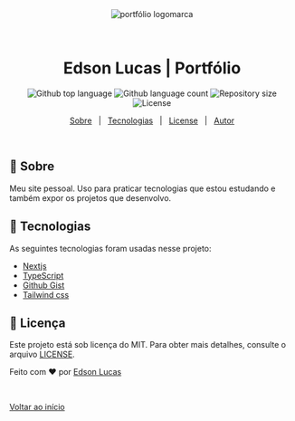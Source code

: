 <div align="center" id="top"> 
  <img src="https://www.datocms-assets.com/66381/1707797290-el-logo-2.png" alt="portfólio logomarca" />

  &#xa0;

  <!-- <a href="https://new_portfolio.netlify.app">Demo</a> -->
</div>

<h1 align="center">Edson Lucas | Portfólio</h1>

<p align="center">
  <img alt="Github top language" src="https://img.shields.io/github/languages/top/EdsonLucasbd/edsonlucas_portfolio?color=56BEB8">

  <img alt="Github language count" src="https://img.shields.io/github/languages/count/EdsonLucasbd/edsonlucas_portfolio?color=56BEB8">

  <img alt="Repository size" src="https://img.shields.io/github/repo-size/EdsonLucasbd/edsonlucas_portfolio?color=56BEB8">

  <img alt="License" src="https://img.shields.io/github/license/EdsonLucasbd/edsonlucas_portfolio?color=56BEB8">

  <!-- <img alt="Github issues" src="https://img.shields.io/github/issues/EdsonLucasbd/edsonlucas_portfolio?color=56BEB8" /> -->

  <!-- <img alt="Github forks" src="https://img.shields.io/github/forks/EdsonLucasbd/edsonlucas_portfolio?color=56BEB8" /> -->

  <!-- <img alt="Github stars" src="https://img.shields.io/github/stars/EdsonLucasbd/edsonlucas_portfolio?color=56BEB8" /> -->
</p>


<p align="center">
  <a href="#dart-sobre">Sobre</a> &#xa0; | &#xa0; 
  <a href="#rocket-tecnologias">Tecnologias</a> &#xa0; | &#xa0;
  <a href="#memo-licença">License</a> &#xa0; | &#xa0;
  <a href="https://github.com/edsonlucasbd" target="_blank">Autor</a>
</p>

<br>

## :dart: Sobre ##

Meu site pessoal. 
Uso para praticar tecnologias que estou estudando e também expor os projetos que desenvolvo.

## :rocket: Tecnologias ##

As seguintes tecnologias foram usadas nesse projeto:

- [Nextjs](https://nextjs.org/)
- [TypeScript](https://www.typescriptlang.org/)
- [Github Gist](https://gist.github.com/)
- [Tailwind css](https://tailwindcss.com/)


## :memo: Licença ##

Este projeto está sob licença do MIT. Para obter mais detalhes, consulte o arquivo [LICENSE](LICENSE).


Feito com :heart: por <a href="https://github.com/edsonlucasbd" target="_blank">Edson Lucas</a>

&#xa0;

<a href="#top">Voltar ao início</a>

